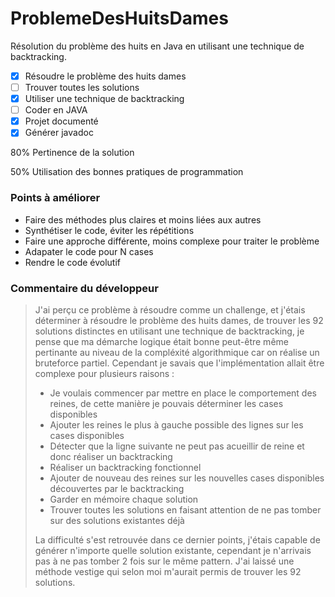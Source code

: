 # ProblemeDesHuitsDames
Résolution du problème des huits en Java en utilisant une technique de backtracking.

- [x] Résoudre le problème des huits dames 
- [ ] Trouver toutes les solutions
- [x] Utiliser une technique de backtracking
- [ ] Coder en JAVA
- [x] Projet documenté
- [x] Générer javadoc

80% Pertinence de la solution

50% Utilisation des bonnes pratiques de programmation


### Points à améliorer

* Faire des méthodes plus claires et moins liées aux autres
* Synthétiser le code, éviter les répétitions
* Faire une approche différente, moins complexe pour traiter le problème
* Adapater le code pour N cases
* Rendre le code évolutif


### Commentaire du développeur

>J'ai perçu ce problème à résoudre comme un challenge, et j'étais déterminer à résoudre le problème des huits dames, de trouver les 92 solutions distinctes en utilisant une
technique de backtracking, je pense que ma démarche logique était bonne peut-être même pertinante au niveau de la compléxité algorithmique car on réalise un bruteforce partiel. Cependant je savais que l'implémentation allait être complexe pour plusieurs raisons : 
>- Je voulais commencer par mettre en place le comportement des reines, de cette manière je pouvais déterminer les cases disponibles
>- Ajouter les reines le plus à gauche possible des lignes sur les cases disponibles
>- Détecter que la ligne suivante ne peut pas acueillir de reine et donc réaliser un backtracking
>- Réaliser un backtracking fonctionnel
>- Ajouter de nouveau des reines sur les nouvelles cases disponibles découvertes par le backtracking
>- Garder en mémoire chaque solution
>- Trouver toutes les solutions en faisant attention de ne pas tomber sur des solutions existantes déjà
>
>La difficulté s'est retrouvée dans ce dernier points, j'étais capable de générer n'importe quelle solution existante, cependant je n'arrivais pas à ne pas tomber 2 fois sur le même pattern. J'ai laissé une méthode vestige qui selon moi m'aurait permis de trouver les 92 solutions.


